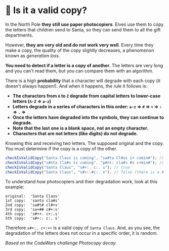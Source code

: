 # 📸 Is it a valid copy?

In the North Pole **they still use paper photocopiers**. Elves use them to copy the letters that children send to Santa, so they can send them to all the gift departments.

However, **they are very old and do not work very well**. Every time they make a copy, the quality of the copy slightly decreases, a phenomenon known as _generation loss_.

**You need to detect if a letter is a copy of another**. The letters are very long and you can't read them, but you can compare them with an algorithm.

There is a high **probability** that a character will degrade with each copy (it doesn't always happen!). And when it happens, the rule it follows is:

- **The characters from `A` to `Z` degrade from capital letters to lower-case letters (`A-Z` ⇒ `a-z`)**
- **Letters degrade in a series of characters in this order: `a-z` ⇒ `#` ⇒ `+` ⇒ `:` ⇒ `.` ⇒ ` `**
- **Once the letters have degraded into the symbols, they can continue to degrade.**
- **Note that the last one is a blank space, not an empty character.**
- **Characters that are not letters (like digits) do not degrade.**

Knowing this and receiving two letters. The supposed original and the copy. You must determine if the copy is a copy of the other.

```javascript
checkIsValidCopy("Santa Claus is coming", "sa#ta Cl#us i+ comin#"); // true
checkIsValidCopy("s#nta Cla#s is coming", "p#nt: cla#s #s c+min#"); // false (due to the initial p)
checkIsValidCopy("Santa Claus", "s#+:. c:. s"); // true
checkIsValidCopy("Santa Claus", "s#+:.#c:. s"); // false (there is a # where it shouldn't be)
```

To understand how photocopiers and their degradation work, look at this example:

```
original:  'Santa Claus'
1st copy:  'santa cla#s'
2nd copy:  'sa#t# cl#+s'
3rd copy:  'sa+## c#+:s'
4th copy:  's#++. c+:.s'
5th copy:  's#+:. c:. s'
```

Therefore `s#+:. c+:++` is a valid copy of `Santa Claus`. And, as you see, the degradation of the letters does not occur in a specific order, it is random.

_Based on the CodeWars challenge Photocopy decay._
